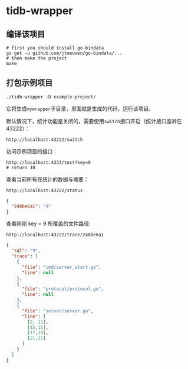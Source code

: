 # tidb-wrapper


## 编译该项目

```
# first you should install go-bindata
go get -u github.com/jteeuwen/go-bindata/...
# then make the project
make
```

## 打包示例项目


```
./tidb-wrapper -D example-project/
```

它将生成`mywrapper`子目录，里面就是生成的代码，运行该项目。

默认情况下，统计功能是关闭的，需要使用`switch`接口开启（统计接口监听在43222）：

```
http://localhost:43222/switch
```

访问示例项目的接口：

```
http://localhost:4333/test?key=9
# return 10
```


查看当前所有在统计的数据与摘要：

```
http://localhost:43222/status
```

```json
{
  "248be6a1": "9"
}
```

查看刚刚 key = 9 所覆盖的文件路径:

```
http://localhost:43222/trace/248be6a1
```

```json
{
  "sql": "9",
  "trace": [
    {
      "file": "cmd/server_start.go",
      "line": null
    },
    {
      "file": "protocol/protocol.go",
      "line": null
    },
    {
      "file": "server/server.go",
      "line": [
        [9, 11],
        [15,15],
        [17,19],
        [21,21]
      ]
    }
  ]
}
```
